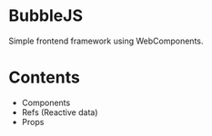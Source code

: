 # BubbleJS
Simple frontend framework using WebComponents.

# Contents
- Components
- Refs (Reactive data)
- Props
